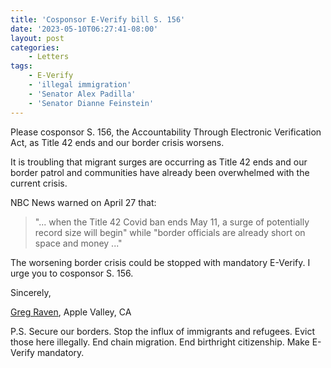 ```yaml
---
title: 'Cosponsor E-Verify bill S. 156'
date: '2023-05-10T06:27:41-08:00'
layout: post
categories:
    - Letters
tags:
    - E-Verify
    - 'illegal immigration'
    - 'Senator Alex Padilla'
    - 'Senator Dianne Feinstein'
---
```


Please cosponsor S. 156, the Accountability Through Electronic Verification Act, as Title 42 ends and our border crisis worsens.

It is troubling that migrant surges are occurring as Title 42 ends and our border patrol and communities have already been overwhelmed with the current crisis.

NBC News warned on April 27 that:

> "... when the Title 42 Covid ban ends May 11, a surge of potentially record size will begin" while "border officials are already short on space and money ..."

The worsening border crisis could be stopped with mandatory E-Verify. I urge you to cosponsor S. 156.

Sincerely,

[Greg Raven](https://www.gregraven.org/), Apple Valley, CA

P.S. Secure our borders. Stop the influx of immigrants and refugees. Evict those here illegally. End chain migration. End birthright citizenship. Make E-Verify mandatory.